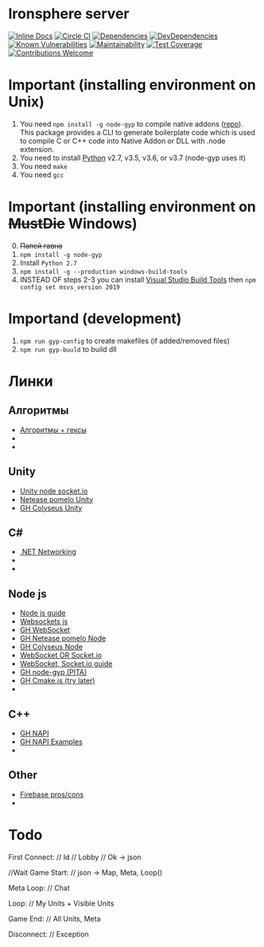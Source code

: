 # Ironsphere server #

[![Inline Docs](http://inch-ci.org/github/caxapexac/IronsphereServer.svg?branch=master)](http://inch-ci.org/github/caxapexac/IronsphereServer)
[![Circle CI](https://circleci.com/gh/caxapexac/IronsphereServer.svg?style=shield)](https://circleci.com/gh/caxapexac/IronsphereServer)
[![Dependencies](https://david-dm.org/caxapexac/IronsphereServer.svg)](https://david-dm.org/caxapexac/IronsphereServer)
[![DevDependencies](https://david-dm.org/caxapexac/IronsphereServer/dev-status.svg)](https://david-dm.org/caxapexac/IronsphereServer#info=devDependencies)
[![Known Vulnerabilities](https://snyk.io/test/github/caxapexac/IronsphereServer/badge.svg?targetFile=package.json)](https://snyk.io/test/github/caxapexac/IronsphereServer?targetFile=package.json)
[![Maintainability](https://api.codeclimate.com/v1/badges/af8d9995f5c480c73273/maintainability)](https://codeclimate.com/github/caxapexac/IronsphereServer/maintainability)
[![Test Coverage](https://api.codeclimate.com/v1/badges/af8d9995f5c480c73273/test_coverage)](https://codeclimate.com/github/caxapexac/IronsphereServer/test_coverage)
[![Contributions Welcome](https://img.shields.io/badge/contributions-welcome-brightgreen.svg?style=flat)](https://github.com/caxapexac/IronsphereServer/issues)

# Important (installing environment on Unix) #

1. You need `npm install -g node-gyp` to compile native addons ([repo](https://github.com/nodejs/node-gyp)). This package provides a CLI to generate boilerplate code which is used to compile C or C++ code into Native Addon or DLL with .node extension.
2. You need to install [Python](https://www.python.org/) v2.7, v3.5, v3.6, or v3.7 (node-gyp uses it)
3. You need `make`
4. You need `gcc`

# Important (installing environment on ~~MustDie~~ Windows) #
0. ~~Папей гавна~~
1. `npm install -g node-gyp`
2. Install `Python 2.7`
3. `npm install -g --production windows-build-tools`
4. INSTEAD OF steps 2-3 you can install [Visual Studio Build Tools](https://visualstudio.microsoft.com/thank-you-downloading-visual-studio/?sku=BuildTools) then `npm config set msvs_version 2019`

# Importand (development) #

1. `npm run gyp-config` to create makefiles (if added/removed files)
2. `npm run gyp-buuld` to build dll

# Линки #

## Алгоритмы
- [Алгоритмы + гексы](https://www.redblobgames.com/)
- []()
- []()

## Unity
- [Unity node socket.io](https://www.youtube.com/watch?v=J0udhTJwR88)
- [Netease pomelo Unity](https://github.com/NetEase/UnitySocketIO)
- [GH Colyseus Unity](https://github.com/colyseus/colyseus-unity3d)

## C#
- [.NET Networking](https://metanit.com/sharp/net/1.1.php)
- []()
- []()

## Node js
- [Node js guide](https://learn.javascript.ru/screencast/nodejs)
- [Websockets js](https://learn.javascript.ru/websocket)
- [GH WebSocket](https://github.com/websockets/ws)
- [GH Netease pomelo Node](https://github.com/NetEase/pomelo)
- [GH Colyseus Node](https://github.com/colyseus/colyseus)
- [WebSocket OR Socket.io](https://stackoverflow.com/questions/10112178/differences-between-socket-io-and-websockets)
- [WebSocket, Socket.io guide](https://davidwalsh.name/websocket)
- [GH node-gyp (PITA)](https://github.com/nodejs/node-gyp)
- [GH Cmake.js (try later)](https://github.com/cmake-js/cmake-js)
- []()


## C++
- [GH NAPI](https://github.com/nodejs/node-addon-api)
- [GH NAPI Examples](https://github.com/nodejs/node-addon-examples)
- []()


## Other
- [Firebase pros/cons](https://crisp.chat/blog/why-you-should-never-use-firebase-realtime-database/)
- []()


# Todo #

First Connect:
// Id
// Lobby
// Ok -> json


//Wait
Game Start:
// json -> Map, Meta, Loop()

Meta Loop:
// Chat

Loop:
// My Units + Visible Units

Game End:
// All Units, Meta

Disconnect:
// Exception
